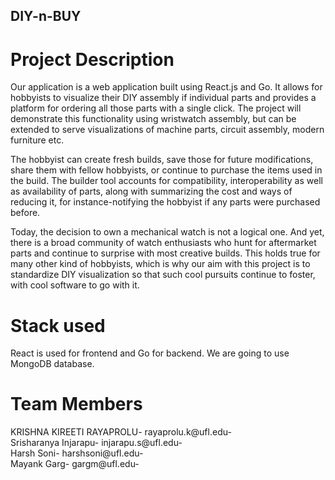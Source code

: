 ## DIY-n-BUY

# Project Description

Our application is a web application built using React.js and Go. It allows for hobbyists to visualize their DIY assembly if individual parts and provides a platform for ordering all those parts with a single click. The project will demonstrate this functionality using wristwatch assembly, but can be extended to serve visualizations of machine parts, circuit assembly, modern furniture etc.

The hobbyist can create fresh builds, save those for future modifications, share them with fellow hobbyists, or continue to purchase the items used in the build. The builder tool accounts for compatibility, interoperability as well as availability of parts, along with summarizing the cost and ways of reducing it, for instance-notifying the hobbyist if any parts were purchased before.

Today, the decision to own a mechanical watch is not a logical one. And yet, there is a broad community of watch enthusiasts who hunt for aftermarket parts and continue to surprise with most creative builds. This holds true for many other kind of hobbyists, which is why our aim with this project is to standardize DIY visualization so that such cool pursuits continue to foster, with cool software to go with it.

# Stack used
React is used for frontend and Go for backend. We are going to use MongoDB database.

# Team Members

KRISHNA KIREETI RAYAPROLU- rayaprolu.k@ufl.edu- <br/>
Srisharanya Injarapu- injarapu.s@ufl.edu- <br/>
Harsh Soni- harshsoni@ufl.edu-  <br/>
Mayank Garg- gargm@ufl.edu- <br/>
